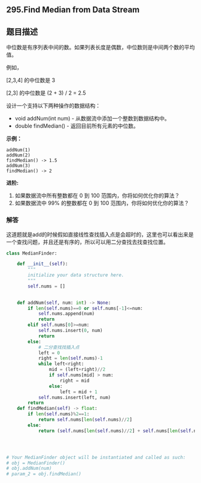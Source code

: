 ## 295.Find Median from Data Stream

## 题目描述

中位数是有序列表中间的数。如果列表长度是偶数，中位数则是中间两个数的平均值。

例如，

[2,3,4] 的中位数是 3

[2,3] 的中位数是 (2 + 3) / 2 = 2.5

设计一个支持以下两种操作的数据结构：

- void addNum(int num) - 从数据流中添加一个整数到数据结构中。
- double findMedian() - 返回目前所有元素的中位数。

**示例：**

```
addNum(1)
addNum(2)
findMedian() -> 1.5
addNum(3) 
findMedian() -> 2
```

**进阶:**

1. 如果数据流中所有整数都在 0 到 100 范围内，你将如何优化你的算法？
2. 如果数据流中 99% 的整数都在 0 到 100 范围内，你将如何优化你的算法？



### 解答

​	这道题就是add的时候假如直接线性查找插入点是会超时的，这里也可以看出来是一个查找问题，并且还是有序的，所以可以用二分查找去找查找位置。

```python
class MedianFinder:

    def __init__(self):
        """
        initialize your data structure here.
        """
        self.nums = []
        

    def addNum(self, num: int) -> None:
        if len(self.nums)==0 or self.nums[-1]<=num:
            self.nums.append(num)
            return
        elif self.nums[0]>=num:
            self.nums.insert(0, num)
            return
        else:
            # 二分查找找插入点
            left = 0
            right = len(self.nums)-1
            while left<right:
                mid = (left+right)//2
                if self.nums[mid] > num:
                    right = mid
                else:
                    left = mid + 1
            self.nums.insert(left, num)
        return 
    def findMedian(self) -> float:
        if len(self.nums)%2==1:
            return self.nums[len(self.nums)//2]
        else:
            return (self.nums[len(self.nums)//2] + self.nums[len(self.nums)//2-1])/2




# Your MedianFinder object will be instantiated and called as such:
# obj = MedianFinder()
# obj.addNum(num)
# param_2 = obj.findMedian()
```

